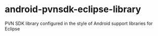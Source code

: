 android-pvnsdk-eclipse-library
==============================

PVN SDK library configured in the style of Android support libraries for Eclipse
